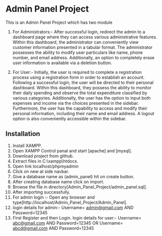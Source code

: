 # Admin Panel Project

This is an Admin Panel Project which has two module

1. For Administrators:- After successful login, redirect the admin to a dashboard page where they can access various administrative features. Within this dashboard, the administrator can conveniently view customer information presented in a tabular format. The administrator possesses the ability to modify user particulars like name, phone number, and email address. Additionally, an option to completely erase user information is available via a deletion button.

2. For User:- Initially, the user is required to complete a registration process using a registration form in order to establish an account. Following a successful login, the user will be directed to their personal dashboard. Within this dashboard, they possess the ability to monitor their daily spending and observe the total expenditure classified by various categories. Additionally, the user has the option to input both expenses and income via the choices presented in the sidebar. Furthermore, the user has the capability to access and modify their personal information, including their name and email address. A logout option is also conveniently accessible within the sidebar.


## Installation 

  1. Install XAMPP.
  2. Open XAMPP Control panal and start [apache] and [mysql].
  3. Download project from github.
  4. Extract files in C:\xampp\htdocs. 
  5. Open link localhost/phpmyadmin
  6. Click on new at side navbar.
  7. Give a database name as (admin_panel) hit on create button.
  8. After creating database name click on import.
  9. Browse the file in directory[Admin_Panel_Project/admin_panel.sql].
  10. After importing successfully.
  11. For admin login :- Open any browser and type[http://localhost/Admin_Panel_Project/Admin_Panel].  
  12. login details for admin:-
      Username= admin@gmail.com AND Password=12345
  13. First Register and then Login.
      login details for user:-
      Username= abc@gmail.com AND Password=12345
      OR
      Username= abcd@gmail.com AND Password=12345
